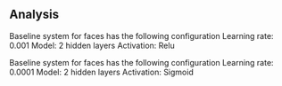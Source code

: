 ## Analysis
Baseline system for faces has the following configuration
Learning rate: 0.001
Model: 2 hidden layers
Activation: Relu

Baseline system for faces has the following configuration
Learning rate: 0.0001
Model: 2 hidden layers
Activation: Sigmoid
